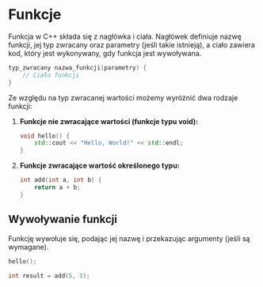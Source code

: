 # Funkcje

Funkcja w C++ składa się z nagłówka i ciała. Nagłówek definiuje nazwę funkcji, jej typ zwracany oraz parametry (jeśli takie istnieją), a ciało zawiera kod, który jest wykonywany, gdy funkcja jest wywoływana.

```cpp
typ_zwracany nazwa_funkcji(parametry) {
    // Ciało funkcji
}
```

Ze względu na typ zwracanej wartości możemy wyróżnić dwa rodzaje funkcji:

1. **Funkcje nie zwracające wartości (funkcje typu void):**
   ```cpp
   void hello() {
       std::cout << "Hello, World!" << std::endl;
   }
   ```
2. **Funkcje zwracające wartość określonego typu:**
   ```cpp
   int add(int a, int b) {
       return a + b;
   }
   ```

## Wywoływanie funkcji

Funkcję wywołuje się, podając jej nazwę i przekazując argumenty (jeśli są wymagane).

```cpp
hello();
```

```cpp
int result = add(5, 3);
```

